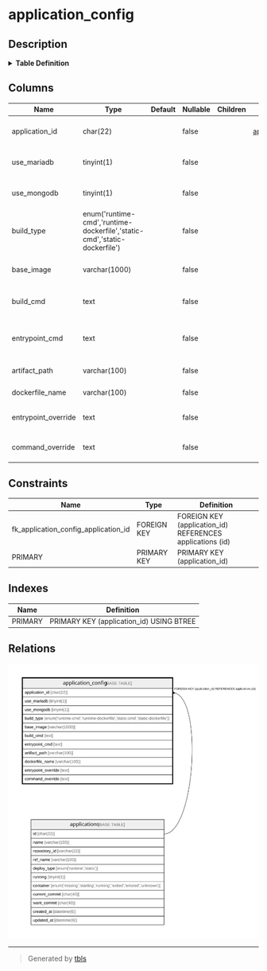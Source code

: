 # application_config

## Description

<details>
<summary><strong>Table Definition</strong></summary>

```sql
CREATE TABLE `application_config` (
  `application_id` char(22) NOT NULL COMMENT 'アプリケーションID',
  `use_mariadb` tinyint(1) NOT NULL COMMENT 'MariaDBを使用するか',
  `use_mongodb` tinyint(1) NOT NULL COMMENT 'MongoDBを使用するか',
  `build_type` enum('runtime-cmd','runtime-dockerfile','static-cmd','static-dockerfile') NOT NULL COMMENT 'ビルドタイプ',
  `base_image` varchar(1000) NOT NULL COMMENT 'ベースイメージの名前',
  `build_cmd` text NOT NULL COMMENT 'ビルドコマンド(shell)',
  `entrypoint_cmd` text NOT NULL COMMENT 'コンテナのエントリポイント(shell)',
  `artifact_path` varchar(100) NOT NULL COMMENT '静的成果物のパス',
  `dockerfile_name` varchar(100) NOT NULL COMMENT 'Dockerfile名',
  `entrypoint_override` text NOT NULL COMMENT 'Entrypointの上書き(args)',
  `command_override` text NOT NULL COMMENT 'Commandの上書き(args)',
  PRIMARY KEY (`application_id`),
  CONSTRAINT `fk_application_config_application_id` FOREIGN KEY (`application_id`) REFERENCES `applications` (`id`)
) ENGINE=InnoDB DEFAULT CHARSET=utf8mb4 COLLATE=utf8mb4_general_ci
```

</details>

## Columns

| Name | Type | Default | Nullable | Children | Parents | Comment |
| ---- | ---- | ------- | -------- | -------- | ------- | ------- |
| application_id | char(22) |  | false |  | [applications](applications.md) | アプリケーションID |
| use_mariadb | tinyint(1) |  | false |  |  | MariaDBを使用するか |
| use_mongodb | tinyint(1) |  | false |  |  | MongoDBを使用するか |
| build_type | enum('runtime-cmd','runtime-dockerfile','static-cmd','static-dockerfile') |  | false |  |  | ビルドタイプ |
| base_image | varchar(1000) |  | false |  |  | ベースイメージの名前 |
| build_cmd | text |  | false |  |  | ビルドコマンド(shell) |
| entrypoint_cmd | text |  | false |  |  | コンテナのエントリポイント(shell) |
| artifact_path | varchar(100) |  | false |  |  | 静的成果物のパス |
| dockerfile_name | varchar(100) |  | false |  |  | Dockerfile名 |
| entrypoint_override | text |  | false |  |  | Entrypointの上書き(args) |
| command_override | text |  | false |  |  | Commandの上書き(args) |

## Constraints

| Name | Type | Definition |
| ---- | ---- | ---------- |
| fk_application_config_application_id | FOREIGN KEY | FOREIGN KEY (application_id) REFERENCES applications (id) |
| PRIMARY | PRIMARY KEY | PRIMARY KEY (application_id) |

## Indexes

| Name | Definition |
| ---- | ---------- |
| PRIMARY | PRIMARY KEY (application_id) USING BTREE |

## Relations

![er](application_config.svg)

---

> Generated by [tbls](https://github.com/k1LoW/tbls)
